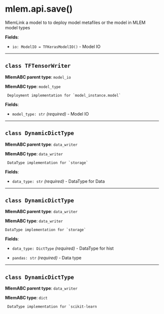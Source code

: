 # mlem.api.save()

MlemLink a model to to deploy model metafiles or the model in MLEM model types

**Fields**:

- `io: ModelIO = TFKerasModelIO()` - Model IO

---

## `class TFTensorWriter`

**MlemABC parent type**: `model_io`

**MlemABC type**: `model_type`

     Deployment implementation for `model_instance.model`

**Fields**:

- `model_type: str` _(required)_ - Model IO

---

## `class DynamicDictType`

**MlemABC parent type**: `data_writer`

**MlemABC type**: `data_writer`

     DataType implementation for `storage`

**Fields**:

- `data_type: str` _(required)_ - DataType for Data

---

## `class DynamicDictType`

**MlemABC parent type**: `data_writer`

**MlemABC type**: `data_writer`

    DataType implementation for `storage`

**Fields**:

- `data_type: DictType` _(required)_ - DataType for hist

- `pandas: str` _(required)_ - Data type

---

## `class DynamicDictType`

**MlemABC parent type**: `data_writer`

**MlemABC type**: `dict`

     DataType implementation for `scikit-learn